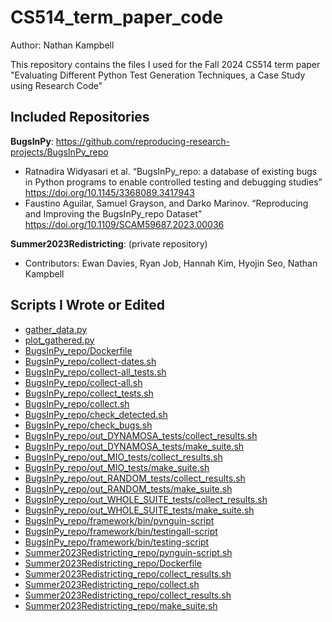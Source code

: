 # CS514_term_paper_code
Author: Nathan Kampbell

This repository contains the files I used for the Fall 2024 CS514 term paper "Evaluating Different Python Test Generation Techniques, a Case Study using Research Code"

## Included Repositories
**BugsInPy**: https://github.com/reproducing-research-projects/BugsInPy_repo
- Ratnadira Widyasari et al. “BugsInPy_repo: a database of existing bugs in Python programs to
enable controlled testing and debugging studies” https://doi.org/10.1145/3368089.3417943
- Faustino Aguilar, Samuel Grayson, and Darko Marinov. “Reproducing and Improving the
BugsInPy_repo Dataset” https://doi.org/10.1109/SCAM59687.2023.00036

**Summer2023Redistricting**: (private repository)
- Contributors: Ewan Davies, Ryan Job, Hannah Kim, Hyojin Seo, Nathan Kampbell

## Scripts I Wrote or Edited
- [gather_data.py](gather_data.py)
- [plot_gathered.py](plot_gathered.py)
- [BugsInPy_repo/Dockerfile](BugsInPy_repo/Dockerfile)
- [BugsInPy_repo/collect-dates.sh](BugsInPy_repo/collect-dates.sh)
- [BugsInPy_repo/collect-all_tests.sh](BugsInPy_repo/collect-all_tests.sh)
- [BugsInPy_repo/collect-all.sh](BugsInPy_repo/collect-all.sh)
- [BugsInPy_repo/collect_tests.sh](BugsInPy_repo/collect_tests.sh)
- [BugsInPy_repo/collect.sh](BugsInPy_repo/collect.sh)
- [BugsInPy_repo/check_detected.sh](BugsInPy_repo/check_detected.sh)
- [BugsInPy_repo/check_bugs.sh](BugsInPy_repo/check_bugs.sh)
- [BugsInPy_repo/out_DYNAMOSA_tests/collect_results.sh](BugsInPy_repo/out_DYNAMOSA_tests/collect_results.sh)
- [BugsInPy_repo/out_DYNAMOSA_tests/make_suite.sh](BugsInPy_repo/out_DYNAMOSA_tests/make_suite.sh)
- [BugsInPy_repo/out_MIO_tests/collect_results.sh](BugsInPy_repo/out_MIO_tests/collect_results.sh)
- [BugsInPy_repo/out_MIO_tests/make_suite.sh](BugsInPy_repo/out_MIO_tests/make_suite.sh)
- [BugsInPy_repo/out_RANDOM_tests/collect_results.sh](BugsInPy_repo/out_RANDOM_tests/collect_results.sh)
- [BugsInPy_repo/out_RANDOM_tests/make_suite.sh](BugsInPy_repo/out_RANDOM_tests/make_suite.sh)
- [BugsInPy_repo/out_WHOLE_SUITE_tests/collect_results.sh](BugsInPy_repo/out_WHOLE_SUITE_tests/collect_results.sh)
- [BugsInPy_repo/out_WHOLE_SUITE_tests/make_suite.sh](BugsInPy_repo/out_WHOLE_SUITE_tests/make_suite.sh)
- [BugsInPy_repo/framework/bin/pynguin-script](BugsInPy_repo/framework/bin/pynguin-script)
- [BugsInPy_repo/framework/bin/testingall-script](BugsInPy_repo/framework/bin/testingall-script)
- [BugsInPy_repo/framework/bin/testing-script](BugsInPy_repo/framework/bin/testing-script)
- [Summer2023Redistricting_repo/pynguin-script.sh](Summer2023Redistricting_repo/pynguin-script.sh)
- [Summer2023Redistricting_repo/Dockerfile](Summer2023Redistricting_repo/Dockerfile)
- [Summer2023Redistricting_repo/collect_results.sh](Summer2023Redistricting_repo/collect_results.sh)
- [Summer2023Redistricting_repo/collect.sh](Summer2023Redistricting_repo/collect.sh)
- [Summer2023Redistricting_repo/collect_results.sh](Summer2023Redistricting_repo/collect_results.sh)
- [Summer2023Redistricting_repo/make_suite.sh](Summer2023Redistricting_repo/make_suite.sh)
